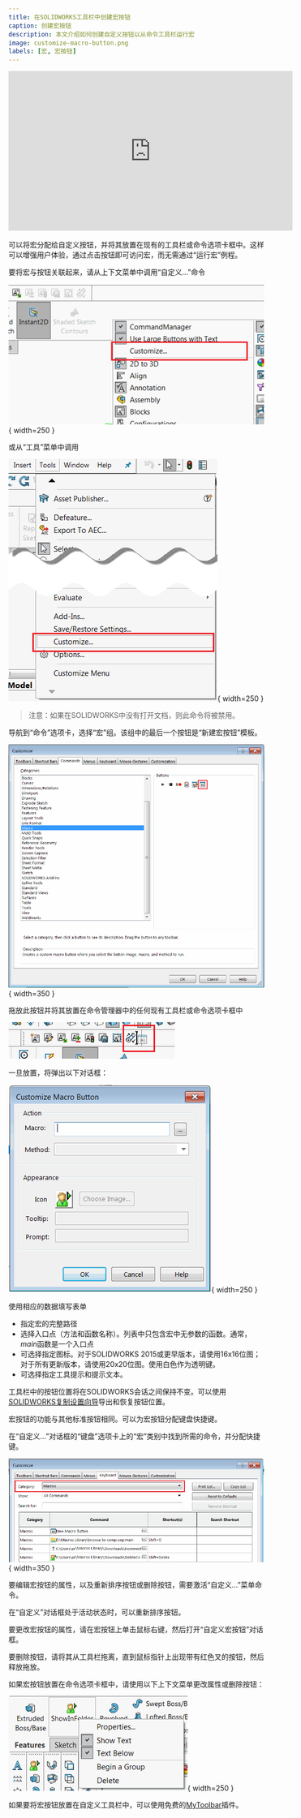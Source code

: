 ```yaml
---
title: 在SOLIDWORKS工具栏中创建宏按钮
caption: 创建宏按钮
description: 本文介绍如何创建自定义按钮以从命令工具栏运行宏
image: customize-macro-button.png
labels: [宏, 宏按钮]
---
```

<center>
  <iframe allow="autoplay; encrypted-media" allowfullscreen="" frameborder="0"
    width="560" height="315" src="https://www.youtube.com/embed/4CznIatoWUU">
  </iframe>
</center>

可以将宏分配给自定义按钮，并将其放置在现有的工具栏或命令选项卡框中。这样可以增强用户体验，通过点击按钮即可访问宏，而无需通过“运行宏”例程。

要将宏与按钮关联起来，请从上下文菜单中调用“自定义...”命令

![从上下文菜单中调用自定义命令](customize-menu.png){ width=250 }

或从“工具”菜单中调用

![从工具菜单中调用自定义命令](tools-customize.png){ width=250 }

> 注意：如果在SOLIDWORKS中没有打开文档，则此命令将被禁用。

导航到“命令”选项卡，选择“宏”组。该组中的最后一个按钮是“新建宏按钮”模板。

![宏命令工具栏自定义](macro-commands-toolbar.png){ width=350 }

拖放此按钮并将其放置在命令管理器中的任何现有工具栏或命令选项卡框中

![将宏按钮拖放到现有工具栏中](drop-command.png)

一旦放置，将弹出以下对话框：

![指定宏按钮的选项](customize-macro-button.png){ width=250 }

使用相应的数据填写表单

* 指定宏的完整路径
* 选择入口点（方法和函数名称）。列表中只包含宏中无参数的函数。通常，*main*函数是一个入口点
* 可选择指定图标。对于SOLIDWORKS 2015或更早版本，请使用16x16位图；对于所有更新版本，请使用20x20位图。使用白色作为透明键。
* 可选择指定工具提示和提示文本。

工具栏中的按钮位置将在SOLIDWORKS会话之间保持不变。可以使用[SOLIDWORKS复制设置向导](https://help.solidworks.com/2013/english/solidworks/sldworks/c_copy_settings_wizard.htm)导出和恢复按钮位置。

宏按钮的功能与其他标准按钮相同。可以为宏按钮分配键盘快捷键。

在“自定义...”对话框的“键盘”选项卡上的“宏”类别中找到所需的命令，并分配快捷键。

![为宏按钮添加键盘快捷键](macro-buttons-keyboard-shortcuts.png){ width=350 }

要编辑宏按钮的属性，以及重新排序按钮或删除按钮，需要激活“自定义...”菜单命令。

在“自定义”对话框处于活动状态时，可以重新排序按钮。

要更改宏按钮的属性，请在宏按钮上单击鼠标右键，然后打开“自定义宏按钮”对话框。

要删除按钮，请将其从工具栏拖离，直到鼠标指针上出现带有红色叉的按钮，然后释放拖放。

如果宏按钮放置在命令选项卡框中，请使用以下上下文菜单更改属性或删除按钮：

![命令选项卡框中的宏按钮属性](command-tab-macro-button-properties.png){ width=250 }

如果要将宏按钮放置在自定义工具栏中，可以使用免费的[MyToolbar](https://cadplus.xarial.com/toolbar/)插件。